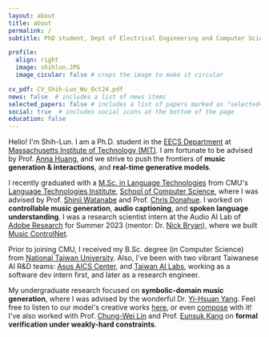 ```yaml
---
layout: about
title: about
permalink: /
subtitle: PhD student, Dept of Electrical Engineering and Computer Science (EECS), MIT

profile:
  align: right
  image: shihlun.JPG
  image_cicular: false # crops the image to make it circular

cv_pdf: CV_Shih-Lun_Wu_Oct24.pdf
news: false  # includes a list of news items
selected_papers: false # includes a list of papers marked as "selected={true}"
social: true  # includes social icons at the bottom of the page
education: false
---
```

Hello! I'm Shih-Lun. I am a Ph.D. student in the [EECS Department](https://www.eecs.mit.edu) at [Massachusetts Institute of Technology (MIT)](https://www.mit.edu). I am fortunate to be advised by Prof. [Anna Huang](https://czhuang.github.io), and we strive to push the frontiers of <b>music generation & interactions</b>, and <b>real-time generative models</b>.

I recently graduated with a [M.Sc. in Language Technologies](https://lti.cs.cmu.edu/mlt/) from CMU's [Language Technologies Institute](https://www.lti.cs.cmu.edu/), [School of Computer Science](https://www.cs.cmu.edu/), where I was advised by Prof. [Shinji Watanabe](https://sites.google.com/view/shinjiwatanabe) and Prof. [Chris Donahue](https://chrisdonahue.com/). I worked on <b>controllable music generation</b>, <b>audio captioning</b>, and <b>spoken language understanding</b>. I was a research scientist intern at the Audio AI Lab of [Adobe Research](https://research.adobe.com/) for Summer 2023 (mentor: Dr. [Nick Bryan](https://ccrma.stanford.edu/~njb/)), where we built [Music ControlNet](https://musiccontrolnet.github.io/web/).

Prior to joining CMU, I received my B.Sc. degree (in Computer Science) from [National Taiwan University](https://www.ntu.edu.tw/english). Also, I've been with two vibrant Taiwanese AI R&D teams: [Asus AICS Center](https://aics.asus.com/home/), and [Taiwan AI Labs](https://ailabs.tw/), working as a software dev intern first, and later as a research engineer.

My undergraduate research focused on <b>symbolic-domain music generation</b>, where I was advised by the wonderful Dr. [Yi-Hsuan Yang](https://affige.github.io/). Feel free to listen to our model's creative works [here](https://slseanwu.github.io/site-musemorphose/), or even [compose](https://github.com/slSeanWU/jazz_transformer) with it! I've also worked with Prof. [Chung-Wei Lin](https://www.csie.ntu.edu.tw/~cwlin/) and Prof. [Eunsuk Kang](https://eskang.github.io/) on <b>formal verification under weakly-hard constraints</b>.
